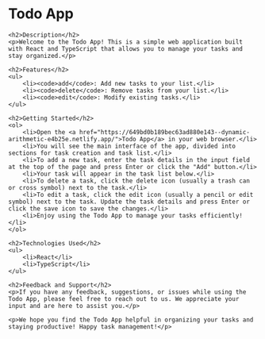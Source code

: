 <!DOCTYPE html>
<html>
<head>
    <title>Todo App</title>
</head>
<body>
    <h1>Todo App</h1>

    <h2>Description</h2>
    <p>Welcome to the Todo App! This is a simple web application built with React and TypeScript that allows you to manage your tasks and stay organized.</p>

    <h2>Features</h2>
    <ul>
        <li><code>add</code>: Add new tasks to your list.</li>
        <li><code>delete</code>: Remove tasks from your list.</li>
        <li><code>edit</code>: Modify existing tasks.</li>
    </ul>

    <h2>Getting Started</h2>
    <ol>
        <li>Open the <a href="https://649bd0b189bec63ad880e143--dynamic-arithmetic-e4b25e.netlify.app/">Todo App</a> in your web browser.</li>
        <li>You will see the main interface of the app, divided into sections for task creation and task list.</li>
        <li>To add a new task, enter the task details in the input field at the top of the page and press Enter or click the "Add" button.</li>
        <li>Your task will appear in the task list below.</li>
        <li>To delete a task, click the delete icon (usually a trash can or cross symbol) next to the task.</li>
        <li>To edit a task, click the edit icon (usually a pencil or edit symbol) next to the task. Update the task details and press Enter or click the save icon to save the changes.</li>
        <li>Enjoy using the Todo App to manage your tasks efficiently!</li>
    </ol>

    <h2>Technologies Used</h2>
    <ul>
        <li>React</li>
        <li>TypeScript</li>
    </ul>

    <h2>Feedback and Support</h2>
    <p>If you have any feedback, suggestions, or issues while using the Todo App, please feel free to reach out to us. We appreciate your input and are here to assist you.</p>

    <p>We hope you find the Todo App helpful in organizing your tasks and staying productive! Happy task management!</p>
</body>
</html>